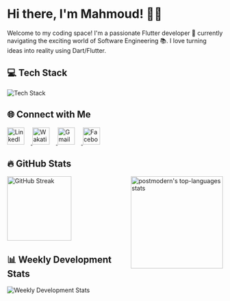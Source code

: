 <!-- Hey there! Welcome to my GitHub profile 👋 -->

# Hi there, I'm Mahmoud! 👨‍💻

Welcome to my coding space! I'm a passionate Flutter developer 🚀 currently navigating the exciting world of Software Engineering 📚. I love turning ideas into reality using Dart/Flutter.

## 💻 Tech Stack

<p align="left">
  <img src="https://skillicons.dev/icons?i=dart,flutter,firebase,photoshop,xd,figma,vscode,androidstudio,git,github&theme=dark" alt="Tech Stack" />
</p>

## 🌐 Connect with Me

<p align="left">
  <a href="https://www.linkedin.com/in/mahmoud-hamdy-alashwah/" target="_blank">
    <img src="https://raw.githubusercontent.com/maurodesouza/profile-readme-generator/master/src/assets/icons/social/linkedin/default.svg" width="40" height="40" alt="LinkedIn" style="margin-right: 15px;" />
  </a>
  <a href="https://wakatime.com/@mahmoud_hamdy" target="_blank">
    <img src="https://wakatime.com/static/img/wakatime.svg" width="40" height="40" alt="Wakatime" style="margin-right: 15px;" />
  </a>
  <a href="mailto:hmdy7486@gmail.com" target="_blank">
    <img src="https://upload.wikimedia.org/wikipedia/commons/7/7e/Gmail_icon_%282020%29.svg" width="40" height="40" alt="Gmail" style="margin-right: 15px;" />
  </a>
  <a href="https://www.facebook.com/MahmoudHamdyElashwah/" target="_blank">
    <img src="https://raw.githubusercontent.com/maurodesouza/profile-readme-generator/master/src/assets/icons/social/facebook/default.svg" width="40" height="40" alt="Facebook" style="margin-right: 15px;" />
  </a>
</p>

## 🔥 GitHub Stats

<p align="left">
  <img src="https://github-readme-streak-stats.herokuapp.com/?user=mahmoodhamdi&theme=tokyonight&hide_border=true" height="150" alt="GitHub Streak" />
    <img align="right" height="215em" alt="postmodern's top-languages stats" src="https://github-readme-stats.vercel.app/api/top-langs/?username=postmodern&theme=chartreuse-dark" />

</p>
<!-- <div align="center"><img src="https://github-readme-stats.vercel.app/api?username=mahmoodhamdi&show_icons=true&count_private=true&hide_border=true" align="center" /></div>  
 -->

## 📊 Weekly Development Stats

<p align="left">
  <img src="https://wakatime.com/share/@mahmoud_hamdy/37fa5f30-174a-49e1-beca-55fc70dbb800.png" alt="Weekly Development Stats" />
</p>
